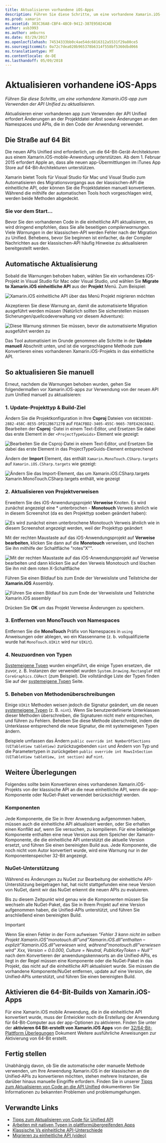 ```yaml
---
title: Aktualisieren vorhandene iOS-Apps
description: Führen Sie diese Schritte, um eine vorhandene Xamarin.iOS-app zum Verwenden der API Unified zu aktualisieren.
ms.prod: xamarin
ms.assetid: 303C36A8-CBF4-48C0-9412-387E95024CAB
author: asb3993
ms.author: amburns
ms.date: 03/29/2017
ms.openlocfilehash: 74534333bb0c4ae54dc6816312a5531f29a80ce5
ms.sourcegitcommit: 0a72c7dea020b965378b6314f558bf5360dbd066
ms.translationtype: MT
ms.contentlocale: de-DE
ms.lasthandoff: 05/09/2018
---
```

# <a name="updating-existing-ios-apps"></a>Aktualisieren vorhandene iOS-Apps

_Führen Sie diese Schritte, um eine vorhandene Xamarin.iOS-app zum Verwenden der API Unified zu aktualisieren._

Aktualisieren einer vorhandenen app zum Verwenden der API Unified erfordert Änderungen an der Projektdatei selbst sowie Änderungen an den Namespaces und APIs, die in den Code der Anwendung verwendet.

## <a name="the-road-to-64-bits"></a>Die Straße auf 64 Bit

Die neuen APIs Unified sind erforderlich, um die 64-Bit-Gerät-Architekturen aus einem Xamarin.iOS-mobile-Anwendung unterstützen. Ab dem 1. Februar 2015 erfordert Apple an, dass alle neuen app-Übermittlungen im iTunes App Store auf 64-Bit-Architekturen unterstützen.

Xamarin bietet Tools für Visual Studio für Mac und Visual Studio zum Automatisieren des Migrationsvorgangs aus der klassischen-API die einheitliche API, oder können Sie die Projektdateien manuell konvertieren. Während die mithilfe der automatischen Tools hoch vorgeschlagen wird, werden beide Methoden abgedeckt.

### <a name="before-you-start"></a>Sie vor dem Start...

Bevor Sie den vorhandenen Code in die einheitliche API aktualisieren, es wird dringend empfohlen, dass Sie alle beseitigen *compilerwarnungen*. Viele *Warnungen* in der klassischen-API werden Fehler nach der Migration zu Unified. Behebens, bevor Sie beginnen ist einfacher, da der Compiler Nachrichten aus der klassischen-API häufig Hinweise zu aktualisieren bereitgestellt werden.

## <a name="automated-updating"></a>Automatische Aktualisierung

Sobald die Warnungen behoben haben, wählen Sie ein vorhandenes iOS-Projekt in Visual Studio für Mac oder Visual Studio, und wählen Sie **Migrate to Xamarin.iOS einheitliche API** aus der **Projekt** Menü. Zum Beispiel:

![](updating-ios-apps-images/beta-tool1.png "Xamarin.iOS einheitliche API über das Menü Projekt migrieren möchten")

Akzeptieren Sie diese Warnung an, damit die automatisierte Migration ausgeführt werden müssen (Natürlich sollten Sie sicherstellen müssen Sicherungen/quellcodeverwaltung vor diesem Adventure):

![](updating-ios-apps-images/beta-tool2.png "Diese Warnung stimmen Sie müssen, bevor die automatisierte Migration ausgeführt werden zu")

Das Tool automatisiert im Grunde genommen alle Schritte in der **Update manuell** Abschnitt unten, und ist die vorgeschlagene Methode zum Konvertieren eines vorhandenen Xamarin.iOS-Projekts in das einheitliche API.

## <a name="steps-to-update-manually"></a>So aktualisieren Sie manuell

Erneut, nachdem die Warnungen behoben wurden, gehen Sie folgendermaßen vor Xamarin.iOS-apps zur Verwendung von der neuen API zum Unified manuell zu aktualisieren:

### <a name="1-update-project-type--build-target"></a>1. Update-Projekttyp & Build-Ziel

Ändern Sie die Projektkonfiguration in Ihre **Csproj** Dateien von `6BC8ED88-2882-458C-8E55-DFD12B67127B` auf `FEACFBD2-3405-455C-9665-78FE426C6842`. Bearbeiten der **Csproj** -Datei in einem Text-Editor, und Ersetzen Sie dabei das erste Element in der `<ProjectTypeGuids>` Element wie gezeigt:

![](updating-ios-apps-images/csproj.png "Bearbeiten Sie die Csproj-Datei in einem Text-Editor, und Ersetzen Sie dabei das erste Element in das ProjectTypeGuids-Element entsprechend")

Ändern der **Import** Element, das enthält `Xamarin.MonoTouch.CSharp.targets` auf `Xamarin.iOS.CSharp.targets` wie gezeigt:

![](updating-ios-apps-images/csproj2.png "Ändern Sie das Import-Element, das um Xamarin.iOS.CSharp.targets Xamarin.MonoTouch.CSharp.targets enthält, wie gezeigt")

### <a name="2-update-project-references"></a>2. Aktualisieren von Projektverweisen

Erweitern Sie des iOS-Anwendungsprojekt **Verweise** Knoten. Es wird zunächst angezeigt eine * unterbrochen - **Monotouch** Verweis ähnlich wie in diesem Screenshot (da es den Projekttyp soeben geändert haben):

![](updating-ios-apps-images/references.png "Es wird zunächst einen unterbrochene Monotouch Verweis ähnlich wie in diesem Screenshot angezeigt werden, weil der Projekttyp geändert")

Mit der rechten Maustaste auf das iOS-Anwendungsprojekt auf **Verweise bearbeiten**, klicken Sie dann auf die **Monotouch** verweisen, und löschen Sie ihn mithilfe der Schaltfläche "rotes"X"".

![](updating-ios-apps-images/references-delete-monotouch-sml.png "Mit der rechten Maustaste auf das iOS-Anwendungsprojekt auf Verweise bearbeiten und dann klicken Sie auf den Verweis Monotouch und löschen Sie ihn mit dem roten X-Schaltfläche")

Führen Sie einen Bildlauf bis zum Ende der Verweisliste und Teilstriche der **Xamarin.iOS** Assembly.

![](updating-ios-apps-images/references-add-xamarinios-sml.png "Führen Sie einen Bildlauf bis zum Ende der Verweisliste und Teilstriche Xamarin.iOS assembly")

Drücken Sie **OK** um das Projekt Verweise Änderungen zu speichern.

### <a name="3-remove-monotouch-from-namespaces"></a>3. Entfernen von MonoTouch von Namespaces

Entfernen Sie die **MonoTouch** Präfix von Namespaces in `using` Anweisungen oder ablegen, wo ein Klassenname (z. b. vollqualifizierte wurde hat `MonoTouch.UIKit` wird nur `UIKit`).

### <a name="4-remap-types"></a>4. Neuzuordnen von Typen

[Systemeigene Typen](~/cross-platform/macios/nativetypes.md) wurden eingeführt, die einige Typen ersetzen, die zuvor, z. B. Instanzen der verwendet wurden `System.Drawing.RectangleF` mit `CoreGraphics.CGRect` (zum Beispiel). Die vollständige Liste der Typen finden Sie auf der [systemeigene Typen](~/cross-platform/macios/nativetypes.md) Seite.

### <a name="5-fix-method-overrides"></a>5. Beheben von Methodenüberschreibungen

Einige `UIKit` Methoden weisen jedoch die Signatur geändert, um die neuen [systemeigene Typen](~/cross-platform/macios/nativetypes.md) (z. B. `nint`). Wenn Sie benutzerdefinierte Unterklassen dieser Methoden überschreiben, die Signaturen nicht mehr entsprechen, und führen zu Fehlern. Beheben Sie diese Methode überschreibt, indem die Unterklasse entsprechend die neue Signatur, die mit systemeigenen Typen ändern.

Beispiele umfassen das Ändern `public override int NumberOfSections (UITableView tableView)` zurückzugebenden `nint` und Ändern von Typ und die Parametertypen in zurückgeben `public override int RowsInSection (UITableView tableView, int section)` auf `nint`.

## <a name="considerations"></a>Weitere Überlegungen

Folgendes sollte beim Konvertieren eines vorhandenen Xamarin.iOS-Projekts von der klassische API an die neue einheitliche API, wenn die app-Komponente oder NuGet-Paket verwendet berücksichtigt werden.

### <a name="components"></a>Komponenten

Jede Komponente, die Sie in Ihrer Anwendung aufgenommen haben, müssen auch die einheitliche API aktualisiert werden, oder Sie erhalten einen Konflikt auf, wenn Sie versuchen, zu kompilieren. Für eine beliebige Komponente enthalten eine neue Version aus dem Speicher der Xamarin-Komponente, die die einheitliche API unterstützt die aktuelle Version ersetzt, und führen Sie einen bereinigten Build aus. Jede Komponente, die noch nicht vom Autor konvertiert wurde, wird eine Warnung nur in der Komponentenspeicher 32-Bit angezeigt.

### <a name="nuget-support"></a>NuGet-Unterstützung

Während es Änderungen zu NuGet zur Bearbeitung der einheitliche API-Unterstützung beigetragen hat, hat nicht stattgefunden eine neue Version von NuGet, damit wir das NuGet erkennt die neuen APIs zu evaluieren.

Bis zu diesem Zeitpunkt wird genau wie die Komponenten müssen Sie wechseln alle NuGet-Paket, das Sie in Ihrem Projekt auf eine Version aufgenommen haben, die Unified-APIs unterstützt, und führen Sie anschließend einen bereinigten Build.

> [!IMPORTANT]
> Wenn Sie einen Fehler in der Form aufweisen _"Fehler 3 kann nicht im selben Projekt Xamarin.iOS"monotouch.dll"und"Xamarin.iOS.dll"enthalten – explizit"Xamarin.iOS.dll"verwiesen wird, während"monotouch.dll"verwiesen wird" Xxx, Version = 0.0.000, Culture = Neutral, PublicKeyToken = Null'"_ nach dem Konvertieren der anwendungskennworts an die Unified-APIs, es liegt in der Regel müssen eine Komponente oder die NuGet-Paket in das Projekt, das nicht auf die einheitliche API aktualisiert wurde. Sie müssen die vorhandene Komponente/NuGet entfernen, update auf eine Version, die Unified-APIs unterstützt, und führen Sie einen bereinigten Build.

## <a name="enabling-64-bit-builds-of-xamarinios-apps"></a>Aktivieren die 64-Bit-Builds von Xamarin.iOS-Apps

Für eine Xamarin.iOS mobile Anwendung, die in die einheitliche API konvertiert wurde, muss der Entwickler noch die Erstellung der Anwendung für 64-Bit-Computer aus der app-Optionen zu aktivieren. Finden Sie unter der **aktivieren 64 Bit-erstellt von Xamarin.iOS Apps** von der [32/64-Bit-Plattform Überlegungen](~/cross-platform/macios/32-and-64/index.md#enable-64) Dokument Weitere ausführliche Anweisungen zur Aktivierung von 64-Bit erstellt.

## <a name="finishing-up"></a>Fertig stellen

Unabhängig davon, ob Sie die automatische oder manuelle Methode verwenden, um Ihre Anwendung Xamarin.iOS in der klassischen an die Unified-APIs zu konvertieren möchten, stehen mehrere Instanzen, die darüber hinaus manuelle Eingriffe erfordern. Finden Sie in unserer [Tipps zum Aktualisieren von Code an die API Unified](~/cross-platform/macios/unified/updating-tips.md) dokumentieren Sie Informationen zu bekannten Problemen und problemumgehungen.

## <a name="related-links"></a>Verwandte Links

- [Tipps zum Aktualisieren von Code für Unified API](~/cross-platform/macios/unified/updating-tips.md)
- [Arbeiten mit nativen Typen in plattformübergreifenden Apps](~/cross-platform/macios/native-types-cross-platform.md)
- [Klassische Vs einheitliche API-Unterschiede](https://developer.xamarin.com/releases/ios/api_changes/classic-vs-unified-8.6.0/)
- [Migrieren zu einheitliche API (video)](http://university.xamarin.com/lightninglectures/migrating-to-the-unified-api)
